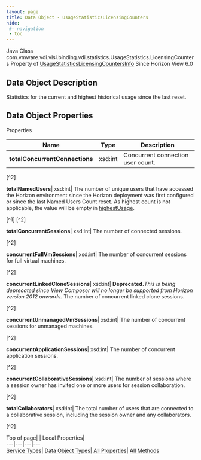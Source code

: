 ```yaml
---
layout: page
title: Data Object - UsageStatisticsLicensingCounters
hide:
 #- navigation
 - toc
---
```






Java Class
    com.vmware.vdi.vlsi.binding.vdi.statistics.UsageStatistics.LicensingCounters
Property of
     [UsageStatisticsLicensingCountersInfo](vdi.statistics.UsageStatistics.LicensingCountersInfo.md#field_detail)
Since 
    Horizon View 6.0

## Data Object Description 

Statistics for the current and highest historical usage since the last reset. 

## Data Object Properties

Properties

Name |  Type |  Description   
---|---|---  
**totalConcurrentConnections**|  xsd:int|  Concurrent connection user count.   


[^2]

  
**totalNamedUsers**|  xsd:int|  The number of unique users that have accessed the Horizon environment since the Horizon deployment was first configured or since the last Named Users Count reset. As highest count is not applicable, the value will be empty in [highestUsage](vdi.statistics.UsageStatistics.LicensingCountersInfo.md#highestUsage).   


[^1]
[^2]

  
**totalConcurrentSessions**|  xsd:int|  The number of connected sessions.   


[^2]

  
**concurrentFullVmSessions**|  xsd:int|  The number of concurrent sessions for full virtual machines.   


[^2]

  
**concurrentLinkedCloneSessions**|  xsd:int| **Deprecated.**_This is being deprecated since View Composer will no longer be supported from Horizon version 2012 onwards._ The number of concurrent linked clone sessions.   


[^2]

  
**concurrentUnmanagedVmSessions**|  xsd:int|  The number of concurrent sessions for unmanaged machines.   


[^2]

  
**concurrentApplicationSessions**|  xsd:int|  The number of concurrent application sessions.   


[^2]

  
**concurrentCollaborativeSessions**|  xsd:int|  The number of sessions where a session owner has invited one or more users for session collaboration.   


[^2]

  
**totalCollaborators**|  xsd:int|  The total number of users that are connected to a collaborative session, including the session owner and any collaborators.   


[^2]

  
  
  
Top of page| | Local Properties|   
---|---|---|---  
[Service Types](index-mo_types.md)| [Data Object Types](index-do_types.md)| [All Properties](index-properties.md)| [All Methods](index-methods.md)  
  
  

